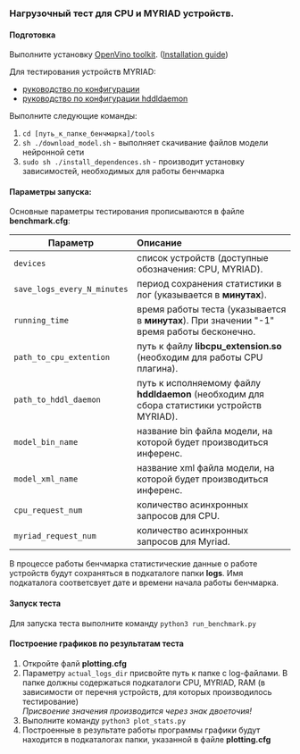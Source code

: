 ### Нагрузочный тест для CPU и MYRIAD устройств.  

#### Подготовка  
Выполните установку [OpenVino toolkit](https://docs.openvinotoolkit.org). ([Installation guide](https://docs.openvinotoolkit.org/latest/_docs_install_guides_installing_openvino_linux.html))  
  
Для тестирования устройств MYRIAD:
* [руководство по конфигурации](https://docs.openvinotoolkit.org/latest/_docs_install_guides_installing_openvino_linux_ivad_vpu.html)  
* [руководство по конфигурации hddldaemon](https://www.google.ru/url?sa=t&rct=j&q=&esrc=s&source=web&cd=5&ved=2ahUKEwjK1veQ18bnAhUKEJoKHUAZDbcQFjAEegQIAxAB&url=https%3A%2F%2Fdls.ieiworld.com%2FIEIWEB%2FMARKETING_MATERIAL%2Fmustang%2Finitial_daemon_for_utilization_and_temperture_monitoring.pdf&usg=AOvVaw2BXkf228JHa2_WkdqhSdGc)

Выполните следующие команды:  
1. `cd [путь_к_папке_бенчмарка]/tools`  
2. `sh ./download_model.sh`  - выполняет скачивание файлов модели нейронной сети  
3. `sudo sh ./install_dependences.sh` - производит установку зависимостей, необходимых для работы бенчмарка  

#### Параметры запуска:  
Основные параметры тестирования прописываются в файле **benchmark.cfg**:  

| Параметр                  | Описание                                                                                   |
| ------------------------- |:-------------------------------------------------------------------------------------------| 
|`devices`                  | список устройств (доступные обозначения: CPU, MYRIAD).                                     |
|`save_logs_every_N_minutes`| период сохранения статистики в лог (указывается в **минутах**).                            |
|`running_time`             | время работы теста (указывается в **минутах**). При значении "-1" время работы бесконечно. |
|`path_to_cpu_extention`    | путь к файлу **libcpu_extension.so** (необходим для работы CPU плагина).                   |
|`path_to_hddl_daemon`      | путь к исполняемому файлу **hddldaemon** (необходим для сбора статистики устройств MYRIAD).| 
|`model_bin_name`           | название bin файла модели, на которой будет производиться инференс.                        |
|`model_xml_name`           | название xml файла модели, на которой будет производиться инференс.                        |
|`cpu_request_num`          | количество асинхронных запросов для CPU.                                                   |
|`myriad_request_num`       | количество асинхронных запросов для Myriad.                                                |

В процессе работы бенчмарка статистические данные о работе устройств будут сохраняться в подкаталоге папки **logs**. Имя подкаталога соответсвует дате и времени начала работы бенчмарка.  

#### Запуск теста  
Для запуска теста выполните команду `python3 run_benchmark.py`

#### Построение графиков по результатам теста
1. Откройте фалй **plotting.cfg**  
2. Параметру `actual_logs_dir` присвойте путь к папке с log-файлами. В папке должны содержаться подкаталоги CPU, MYRIAD, RAM (в зависимости от перечня устройств, для которых производилось тестирование)  
   *Присвоение значения производится через знак двоеточия!*
3. Выполните команду  `python3 plot_stats.py`
4. Построенные в результате работы программы графики будут находится в подкаталогах папки, указанной в файле **plotting.cfg**  
